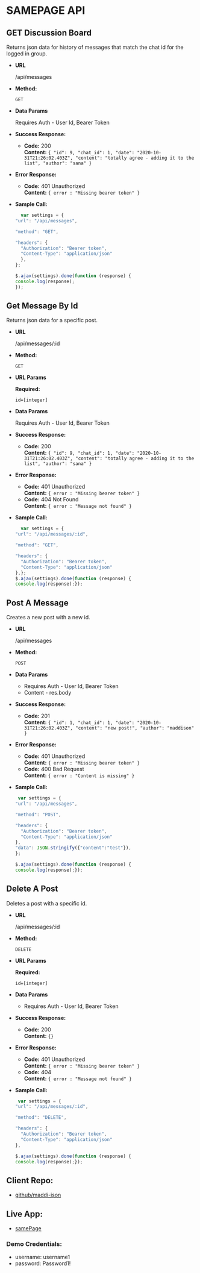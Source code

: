 # SAMEPAGE API

**GET Discussion Board**
----
  Returns json data for history of messages that match the chat id for the logged in group.

* **URL**

  /api/messages

* **Method:**

  `GET`

* **Data Params**

  Requires Auth - User Id, Bearer Token

* **Success Response:**

  * **Code:** 200 <br />
    **Content:** `{
        "id": 9,
        "chat_id": 1,
        "date": "2020-10-31T21:26:02.403Z",
        "content": "totally agree - adding it to the list",
        "author": "sana"
    }`
 
* **Error Response:**

  * **Code:** 401 Unauthorized<br />
    **Content:** `{ error : "Missing bearer token" }`

* **Sample Call:**

  ```javascript
    var settings = {
  "url": "/api/messages",

  "method": "GET",

  "headers": {
    "Authorization": "Bearer token",
    "Content-Type": "application/json"
    },
  };

  $.ajax(settings).done(function (response) {
  console.log(response);
  });


**Get Message By Id**
----
  Returns json data for a specific post.

* **URL**

  /api/messages/:id

* **Method:**

  `GET`

*  **URL Params**

   **Required:**
 
   `id=[integer]`

* **Data Params**

  Requires Auth - User Id, Bearer Token

* **Success Response:**

  * **Code:** 200 <br />
    **Content:** `{
        "id": 9,
        "chat_id": 1,
        "date": "2020-10-31T21:26:02.403Z",
        "content": "totally agree - adding it to the list",
        "author": "sana"
    }`
 
* **Error Response:**

  * **Code:** 401 Unauthorized<br />
    **Content:** `{ error : "Missing bearer token" }`
  * **Code:** 404 Not Found<br />
    **Content:** `{ error : "Message not found" }`

* **Sample Call:**

  ```javascript
    var settings = {
  "url": "/api/messages/:id",

  "method": "GET",

  "headers": {
    "Authorization": "Bearer token",
    "Content-Type": "application/json"
  },}; 
  $.ajax(settings).done(function (response) {
  console.log(response);});


**Post A Message**
----
  Creates a new post with a new id.

* **URL**

  /api/messages

* **Method:**

  `POST`


* **Data Params**

  - Requires Auth - User Id, Bearer Token
  - Content - res.body

* **Success Response:**

  * **Code:** 201 <br />
    **Content:** `{
        "id": 1,
        "chat_id": 1,
        "date": "2020-10-31T21:26:02.403Z",
        "content": "new post!",
        "author": "maddison"
    }`
 
* **Error Response:**

  * **Code:** 401 Unauthorized<br />
    **Content:** `{ error : "Missing bearer token" }`
  * **Code:** 400 Bad Request<br />
    **Content:** `{ error : "Content is missing" }`

* **Sample Call:**

  ```javascript
   var settings = {
  "url": "/api/messages",

  "method": "POST",

  "headers": {
    "Authorization": "Bearer token",
    "Content-Type": "application/json"
  },
  "data": JSON.stringify({"content":"test"}),
  };

  $.ajax(settings).done(function (response) {
  console.log(response);});

  ```

**Delete A Post**
----
  Deletes a post with a specific id.

* **URL**

  /api/messages/:id

* **Method:**

  `DELETE`

*  **URL Params**

   **Required:**
 
   `id=[integer]`

* **Data Params**

  - Requires Auth - User Id, Bearer Token

* **Success Response:**

  * **Code:** 200 <br />
    **Content:** `{}`
 
* **Error Response:**

  * **Code:** 401 Unauthorized<br />
    **Content:** `{ error : "Missing bearer token" }`
  * **Code:** 404<br />
    **Content:** `{ error : "Message not found" }`

* **Sample Call:**

  ```javascript
   var settings = {
  "url": "/api/messages/:id",

  "method": "DELETE",

  "headers": {
    "Authorization": "Bearer token",
    "Content-Type": "application/json"
  },

  $.ajax(settings).done(function (response) {
  console.log(response);});

  ```

## Client Repo:
* [github/maddi-ison](https://github.com/madd-ison/samepage-client)

## Live App:

* [samePage](https://samepage.vercel.app/)

### Demo Credentials:
* username: username1
* password: Password1!